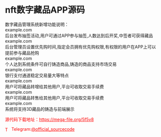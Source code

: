 # nft数字藏品APP源码

数字藏品管理系统新增功能说明：<br>example.com<br>后台发布抽签活动,用户可通过APP参与抽签,人数达到后开奖,中签者可获得藏品<br>example.com<br>后台管理员设置优先购时间,指定会员拥有优先购权限,有权限的用户在APP上可以提前参与藏品抢购<br>example.com<br>个人达到系统条件可自行铸造商品,铸造的商品支持市场交易<br>example.com<br>银行支付通道稳定交易量大等特点<br>example.com<br>用户可将藏品转增给其他用户,平台可收取交易手续费<br>example.com<br>用户可将藏品转售给其他用户,平台可收取交易手续费<br>example.com<br>系统将支持3D藏品的铸造与前端展示<br>


<p style="color: red;">源代码下载地址：<a href="https://mega-file.org/5f5v8" style="color: red;">https://mega-file.org/5f5v8</a></p><p style="color: red;"><img src="https://cdn-icons-png.flaticon.com/512/2111/2111646.png" alt="Telegram Icon" style="width: 16px; vertical-align: middle; margin-right: 5px;">Telegram:<a href="https://t.me/official_sourcecode" style="color: red;">@official_sourcecode</a></p>